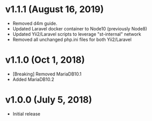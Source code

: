 # v1.1.1 (August 16, 2019)
 * Removed d4m guide.
 * Updated Laravel docker container to Node10 (previously Node8)
 * Updated Yii2/Laravel scripts to leverage "st-internal" network
 * Removed all unchanged php.ini files for both Yii2/Laravel

# v1.1.0 (Oct 1, 2018)
 * [Breaking] Removed MariaDB10.1
 * Added MariaDB10.2

# v1.0.0 (July 5, 2018)
 * Initial release